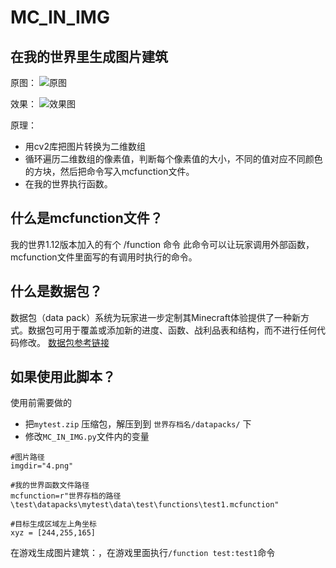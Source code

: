 # MC_IN_IMG
## 在我的世界里生成图片建筑

原图：
![原图](https://github.com/daichenglong/MC_IN_IMG/blob/master/4.png?raw=true)

效果：
![效果图](https://github.com/daichenglong/MC_IN_IMG/blob/master/%E6%95%88%E6%9E%9C/2020-04-11_17.59.19.png?raw=true)

原理：
+ 用cv2库把图片转换为二维数组
+ 循环遍历二维数组的像素值，判断每个像素值的大小，不同的值对应不同颜色的方块，然后把命令写入mcfunction文件。
+ 在我的世界执行函数。

## 什么是mcfunction文件？
我的世界1.12版本加入的有个 /function 命令 此命令可以让玩家调用外部函数，mcfunction文件里面写的有调用时执行的命令。

## 什么是数据包？
数据包（data pack）系统为玩家进一步定制其Minecraft体验提供了一种新方式。数据包可用于覆盖或添加新的进度、函数、战利品表和结构，而不进行任何代码修改。
[数据包参考链接](https://minecraft-zh.gamepedia.com/%E6%95%B0%E6%8D%AE%E5%8C%85#pack.mcmeta)

## 如果使用此脚本？

使用前需要做的
- 把```mytest.zip``` 压缩包，解压到到 ```世界存档名/datapacks/``` 下
- 修改```MC_IN_IMG.py```文件内的变量
 ```
#图片路径
imgdir="4.png"

#我的世界函数文件路径
mcfunction=r"世界存档的路径\test\datapacks\mytest\data\test\functions\test1.mcfunction"

#目标生成区域左上角坐标
xyz = [244,255,165]
```

在游戏生成图片建筑：，在游戏里面执行``` /function test:test1 ```命令

